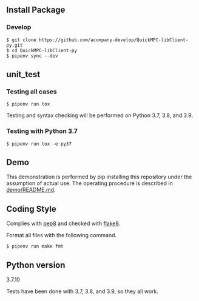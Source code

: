 ## Install Package
### Develop
```console
$ git clone https://github.com/acompany-develop/QuickMPC-libClient-py.git
$ cd QuickMPC-libClient-py
$ pipenv sync --dev
```

## unit_test

### Testing all cases
```console
$ pipenv run tox
```
Testing and syntax checking will be performed on Python 3.7, 3.8, and 3.9.

### Testing with Python 3.7
```console
$ pipenv run tox -e py37
```

## Demo
This demonstration is performed by pip installing this repository under the assumption of actual use. The operating procedure is described in [demo/README.md](./demo/README.md).

## Coding Style
Complies with [pep8](https://peps.python.org/pep-0008/) and checked with [flake8](https://github.com/PyCQA/flake8).

Format all files with the following command.
```console
$ pipenv run make fmt
```

## Python version
3.7.10

Tests have been done with 3.7, 3.8, and 3.9, so they all work.

